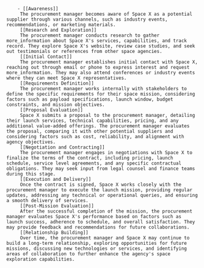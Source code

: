         - [[Awareness]]
         The procurement manager becomes aware of Space X as a potential supplier through various channels, such as industry events, recommendations, or marketing materials.
         [[Research and Exploration]]
         The procurement manager conducts research to gather more_information about Space X's services, capabilities, and track record. They explore Space X's website, review case studies, and seek out testimonials or references from other space agencies.
         [[Initial Contact]]
         The procurement manager establishes initial contact with Space X, reaching out through email or phone to express interest and request more_information. They may also attend conferences or industry events where they can meet Space X representatives.
         [[Requirements Definition]]
         The procurement manager works internally with stakeholders to define the specific requirements for their space mission, considering factors such as payload specifications, launch window, budget constraints, and mission objectives.
         [[Proposal Evaluation]]
         Space X submits a proposal to the procurement manager, detailing their launch services, technical capabilities, pricing, and any additional value-added offerings. The procurement manager evaluates the proposal, comparing it with other potential suppliers and considering factors such as cost, reliability, and alignment with agency objectives.
         [[Negotiation and Contracting]]
         The procurement manager engages in negotiations with Space X to finalize the terms of the contract, including pricing, launch schedule, service level agreements, and any specific contractual obligations. They may seek input from legal counsel and finance teams during this stage.
         [[Execution and Delivery]]
         Once the contract is signed, Space X works closely with the procurement manager to execute the launch mission, providing regular updates, addressing any technical or operational queries, and ensuring a smooth delivery of services.
         [[Post-Mission Evaluation]]
         After the successful completion of the mission, the procurement manager evaluates Space X's performance based on factors such as launch success, adherence to schedule, and overall satisfaction. They may provide feedback and recommendations for future collaborations.
         [[Relationship Building]]
         Over time, the procurement manager and Space X may continue to build a long-term relationship, exploring opportunities for future missions, discussing new technologies or services, and identifying areas of collaboration to further enhance the agency's space exploration capabilities.


